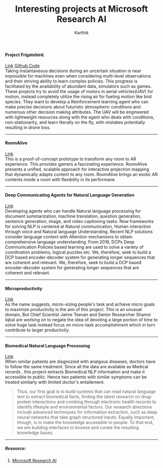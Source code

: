 ﻿---
layout: post
title: "Interesting projects at Microsoft Research AI"
author: "Karthik"
categories: journal
tags: [documentation,sample]
image:
---




#### Project Frigatebird.

[Link](https://www.microsoft.com/en-us/research/project/project-frigatebird-ai-for-autonomous-soaring/) 
[Github Code](https://github.com/Microsoft/Frigatebird)
<br> 
Taking instantaneous decisions during an uncertain situation is near impossible for machines even when considering multi-level observations and their striving ability to learn complex policies. This progress is facilitated by the availability of abundant data, simulators such as games.  These projects try to avoid the usage of motors in aerial vehicles(UAV) for motion, instead completely utilize the rising air for fueling motion like bird species. They want to develop a Reinforcement learning agent who can make precise decisions about futuristic atmospheric conditions and numerous other decision making attributes. The UAV will be engineered with lightweight resources along with the agent who deals with conditions, non-stationarity, and learn literally on the fly, with mistakes potentially resulting in drone loss. 


---


#### RoomAlive 

[Link](https://www.microsoft.com/en-us/research/project/roomalive/)
<br>
This is a proof-of-concept prototype to transform any room to AR experience. This provides  gamers a fascinating experience. 
RoomAlive presents a unified, scalable approach for interactive projection mapping that dynamically adapts content to any room. RoomAlive brings an exotic AR contents inside a room with flexibility in its performane. 

---

#### Deep Communicating Agents for Natural Language Generation

[Link](https://www.microsoft.com/en-us/research/project/deep-communicating-agents-natural-language-generation/)
<br>
 Developing agents who can handle Natural language processing for document summarization, machine translation, question generation, sentence generation, image, and video captioning tasks.  Now frameworks for solving NLP is centered at Natural communication, Human interaction through voice and Natural language Understanding.  Recent NLP solutions consider language context with Attention mechanisms to obtain comprehensive language understanding.  From 2016, DCPs Deep Communication Policies based learning are used to solve a variety of coordination problems, logical puzzles etc. We, therefore, seek to build a DCP based encoder-decoder system for generating longer sequences that are coherent and relevant. We, therefore, seek to build a DCP based encoder-decoder system for generating longer sequences that are coherent and relevant. 

---

#### Microproductivity

[Link](https://www.microsoft.com/en-us/research/project/microtasks-and-microproductivity/) 
<br>
As the name suggests, micro-sizing people's task and achieve micro goals to maximize productivity is the aim of this project. This is an unusual domain, But Chief Scientist Jaime Teevan and Senior Researcher Shamsi Iqbal are working on to negate the idea of devoting a large portion of time to solve huge task instead focus on micro-task accomplishment which in turn contribute to larger productivity. 


---

#### Biomedical Natural Language Processing

[Link](https://www.microsoft.com/en-us/research/project/biomedical-nlp/)
<br>
When similar patients are diagnozied with analgous diseases, doctors have to follow the same treatment. Since all the data are available as Medical records , this project extracts Biomedical NLP information and make it accessible to public. Hence two patients with similar symptoms can be treated similarly with limited doctor's entailement. 

>Thus, our first goal is to build systems that can read natural language text to extract biomedical facts, finding the latest research on drug-protein interactions and combing through electronic health records to identify lifestyle and environmental factors. Our research directions include advanced techniques for information extraction, such as deep neural networks that take graph structured inputs. Equally important, though, is to make the knowledge accessible to people. To that end, we are building interfaces to browse and curate the resulting knowledge bases.

---

##### Resource:
1. [Microsoft Research AI](https://www.microsoft.com/en-us/research/lab/microsoft-research-ai/#!projects)

